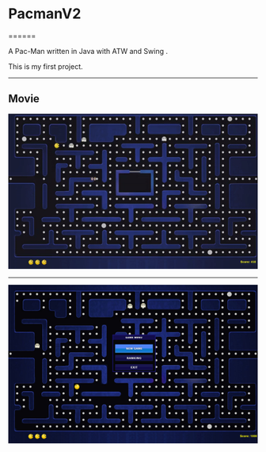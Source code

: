 
# PacmanV2
======

A Pac-Man written in Java with ATW and Swing .

This is my first project.


------------

Movie
--------

[![Watch the video](pacman.gif)](https://www.youtube.com/watch?v=w90XKe0dJ6Y)

----------


![screenshot](pacman2.jpg)
